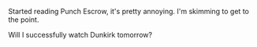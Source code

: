 Started reading Punch Escrow, it's pretty annoying. I'm skimming to get to the point.

Will I successfully watch Dunkirk tomorrow?
